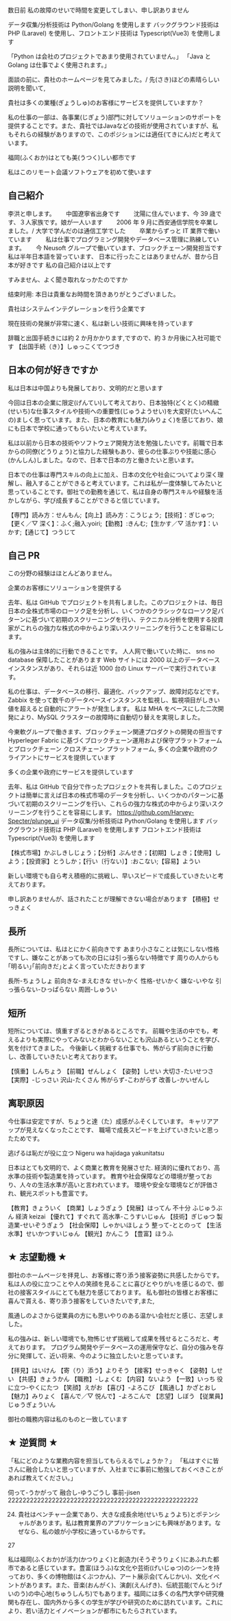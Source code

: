数日前 私の故障のせいで時間を変更してしまい、申し訳ありません

データ収集/分析技術は Python/Golang を使用します
バックグラウンド技術は PHP (Laravel) を使用し、フロントエンド技術は Typescript(Vue3) を使用します

「Python は会社のプロジェクトであまり使用されていません。」
「Java と Golang は仕事でよく使用されます。」

面談の前に、貴社のホームページを見てみました。/ 先(さき)ほどの素晴らしい説明を聞いて,

貴社は多くの業種(ぎょうしゅ)のお客様にサービスを提供していますか？

私の仕事の一部は、各事業(じぎょう)部門に対してソリューションのサポートを提供することです。また、貴社ではJavaなどの技術が使用されていますが、私もそれらの経験がありますので、このポジションには適任(てきにん)だと考えています。

福岡(ふくおか)はとても美(うつく)しい都市です

私はこのリモート会議ソフトウェアを初めて使います
## 自己紹介

李洪と申します。　　
中国遼寧省出身です　　
沈陽に住んでいます、今 39 歳です、３人家族です。娘が一人います　　
2006 年 9 月に西安通信学院を卒業しました。/ 大学で学んだのは通信工学でした　　
卒業からずっと IT 業界で働いています　　
私は仕事でプログラミング開発やデータベース管理に熟練しています。　　
今 Neusoft グループで働いています、ブロックチェーン開発担当です　　
私は半年日本語を習っています、
日本に行ったことはありませんが、昔から日本が好きです
私の自己紹介は以上です

すみません、よく聞き取れなっかたのですか

结束时用: 本日は貴重なお時間を頂きありがとうございました。

貴社はシステムインテグレーションを行う企業です

現在技術の発展が非常に速く、私は新しい技術に興味を持っています

辞職と出国手続きには約 2 か月かかります,ですので、約 3 か月後に入社可能です
【出国手続（き）】しゅっこくてつづき

## 日本の何が好きですか

私は日本は中国よりも発展しており、文明的だと思います

今回は日本の企業に限定(げんてい)して考えており、日本独特(どくとく)の精緻(せいち)な仕事スタイルや技術への重要性(じゅうようせい)を大変好(たいへんこの)ましく思っています。また、日本の教育にも魅力(みりょく)を感じており、娘にも日本で学校に通ってもらいたいと考えています。

私は以前から日本の技術やソフトウェア開発方法を勉強したいです。前職で日本からの同僚(どうりょう)と協力した経験もあり、彼らの仕事ぶりや技能に感心(かんしん)しました。なので、日本で日本の方と働きたいと思います。

日本での仕事は専門スキルの向上に加え、日本の文化や社会についてより深く理解し、融入することができると考えています。これは私が一度体験してみたいと思っていることです。御社での勤務を通じて、私は自身の専門スキルや経験を活かしながら、学び成長することができると信じています。

【専門】読み方：せんもん;【向上】読み方：こうじょう;【技術】：ぎじゅつ;【更く／▽ 深く】：ふく;融入:yoiri;【勤務】:きんむ;【生かす／▽ 活かす】：いかす;【通じて】つうじて

## 自己 PR

この分野の経験はほとんどありません。

企業のお客様にソリューションを提供する

去年、私は GitHub でプロジェクトを共有しました。このプロジェクトは、毎日日本の全株式市場のローソク足を分析し、いくつかのクラシックなローソク足パターンに基づいて初期のスクリーニングを行い、テクニカル分析を使用する投資家がこれらの強力な株式の中からより深いスクリーニングを行うことを容易にします。

私の強みは主体的に行動できることです。
人人网で働いていた時に、
sns no database 保障したことがあります
Web サイトには 2000 以上のデータベースインスタンスがあり、それらは近 1000 台の Linux サーバーで実行されています。

私の仕事は、データベースの移行、最適化、バックアップ、故障対応などです。　　
Zabbix を使って数千のデータベースインスタンスを監視し、監視項目がしきい値を超えると自動的にアラートが発生します。
私は MHA をベースにした二次開発により、MySQL クラスターの故障時に自動切り替えを実現しました。

今東軟グループで働きます、ブロックチェーン関連プロダクトの開発の担当です
Hyperleger Fabric に基づくブロックチェーン運用および保守プラットフォームとブロックチェーン クロスチェーン プラットフォーム, 多くの企業や政府のクライアントにサービスを提供しています

多くの企業や政府にサービスを提供しています

去年、私は GitHub で自分で作ったプロジェクトを共有しました。このプロジェクトは簡単に言えば日本の株式市場のデータを分析し、いくつかのパターンに基づいて初期のスクリーニングを行い、これらの強力な株式の中からより深いスクリーニングを行うことを容易にします。
https://github.com/Harvey-Specter/plunge_ui
データ収集/分析技術は Python/Golang を使用します
バックグラウンド技術は PHP (Laravel) を使用します
フロントエンド技術は Typescript(Vue3) を使用します

【株式市場】かぶしきしじょう；【分析】ぶんせき；【初期】しょき；【使用】しよう；【投資家】とうしか；【行い〔行ない〕】:おこない;【容易】ようい

新しい環境でも自ら考え積極的に挑戦し、早いスピードで成長していきたいと考えております。

申し訳ありませんが、話されたことが理解できない場合があります
【積極】せっきょく

## 長所

長所については、私はとにかく前向きです
あまり小さなことは気にしない性格ですし、嫌なことがあっても次の日には引っ張らない特徴です
周りの人からも｢明るい｣｢前向きだ｣とよく言っていただきおります

長所-ちょうしょ 前向きな-まえむきな せい‐かく 性格-せいかく 嫌な-いやな 引っ張らない-ひっぱらない 周囲-しゅうい

## 短所

短所については、慎重すぎるときがあるところです。
前職や生活の中でも，考えるよりも実際にやってみないとわからないことも沢山あるということを学び、気を付けてきました。
今後新しく挑戦する仕事でも、怖がらず前向きに行動し、改善していきたいと考えております。

【慎重】しんちょう 【前職】ぜんしょく 【姿勢】しせい 大切さ-たいせつさ 【実際】-じっさい 沢山-たくさん
怖がらず-こわがらず 改善し-かいぜんし

## 离职原因

今仕事は安定ですが、ちょうと達（た）成感がふそくしています。
キャリアアップが見えなくなったことです、
職場で成長スピードを上げていきたいと思ったためです。

逃げるは恥だが役に立つ Nigeru wa hajidaga yakunitatsu

日本はとても文明的で、よく商業と教育を発展させた.
経済的に優れており、高水準の技術や製造業を持っています。
教育や社会保障などの環境が整っており、人々の生活水準が高いと言われています。
環境や安全な環境などが評価され、観光スポットも豊富です。

【教育】きょういく 【商業】しょうぎょう【発展】はってん
不十分 ふじゅうぶん 経済 keizai 【優れて】すぐれて 高水準-こうすいじゅん 【技術】ぎじゅつ 製造業-せいぞうぎょう 【社会保障】しゃかいほしょう 整って-ととのって 【生活水準】せいかつすいじゅん 【観光】かんこう 【豊富】ほうふ

## ★ 志望動機 ★

御社のホームページを拝見し、お客様に寄り添う接客姿勢に共感したからです。
私は人の役に立つことや人の笑顔を見ることに喜びとやりがいを感じるので、御社の接客スタイルにとても魅力を感じております。
私も御社の皆様とお客様に喜んで貰える、寄り添う接客をしていきたいです,また,

風通しのよさから従業員の方にも思いやりのある温かい会社だと感じ、志望しました。

私の強みは、新しい環境でも,物怖じせず挑戦して成果を残せるところだと、考えております。
プログラム開発やデータベースの運用保守など、自分の強みを存分に発揮して、近い将来、今のように独立したいと思っています。

【拝見】はいけん 【寄（り）添う】よりそう 【接客】せっきゃく 【姿勢】しせい 【共感】きょうかん 【職務】-しょくむ 【内容】ないよう 【一致】いっち 役に立つ-やくにたつ 【笑顔】えがお 【喜び】-よろこび 【風通し】かざとおし 【魅力】みりょく 【喜んで／▽ 悦んで】-よろこんで 【志望】しぼう 【従業員】じゅうぎょういん

御社の職務内容は私のものと一致しています

## ★ 逆質問 ★

「私にどのような業務内容を担当してもらえるでしょうか？」
「私はすぐに皆さんに融合したいと思っていますが、入社までに事前に勉強しておくべきことがあれば教えてください。」

伺って-うかがって 融合し-ゆうごうし 事前-jisen
2222222222222222222222222222222222222222222222222222

24. 貴社はベンチャー企業であり、大きな成長余地(せいちょうよち)とポテンシャルがあります。私は教育業界のアプリケーションにも興味があります。なぜなら、私の娘が小学校に通っているからです。

27


私は福岡(ふくおか)が活力(かつりょく)と創造力(そうぞうりょく)にあふれた都市であると感じています。豊富(ほうふ)な文化や芸術(げいじゅつ)のシーンを持っており、多くの博物館(はくぶつかん)、アート展示会(てんじかい)、文化イベントがあります。また、音楽(おんがく)、演劇(えんげき)、伝統芸能(でんとうげいのう)の中心地(ちゅうしんち)でもあります。福岡には多くの名門大学や研究機関も存在し、国内外から多くの学生が学びや研究のために訪れています。これにより、若い活力とイノベーションが都市にもたらされています。
